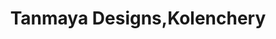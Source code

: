---
title: "Tanmaya Designs,Kolenchery"
url: /kolenchery/tanmaya-designs-kolenchery/
shop: Kleidung
---
